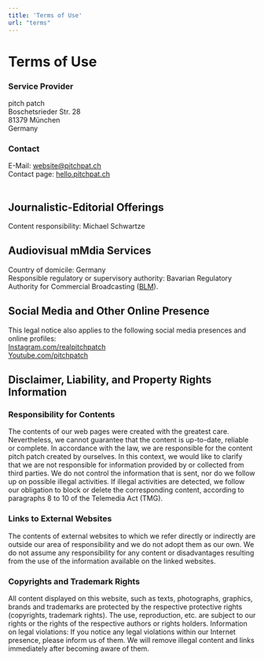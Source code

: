 ```yaml
---
title: 'Terms of Use'
url: "terms"
---
```


# Terms of Use

### Service Provider
pitch patch  
Boschetsrieder Str. 28  
81379 München  
Germany

### Contact
E-Mail: <a href="mailto:website@pitchpat.ch">website@pitchpat.ch</a>  
Contact page: [hello.pitchpat.ch](https://hello.pitchpat.ch "hello.pitchpat.ch")<br /><br />

## Journalistic-Editorial Offerings
Content responsibility: Michael Schwartze  

## Audiovisual mMdia Services
Country of domicile: Germany  
Responsible regulatory or supervisory authority: Bavarian Regulatory Authority for Commercial Broadcasting ([BLM](https://www.blm.de"BLM")).

## Social Media and Other Online Presence
This legal notice also applies to the following social media presences and online profiles:  
[Instagram.com/realpitchpatch](https://instagram.com/realpitchpatch "Instagram")  
[Youtube.com/pitchpatch](https://youtube.com/pitchpatch "YouTube")

## Disclaimer, Liability, and Property Rights Information
### Responsibility for Contents
The contents of our web pages were created with the greatest care. Nevertheless, we cannot guarantee that the content is up-to-date, reliable or complete. In accordance with the law, we are responsible for the content pitch patch created by ourselves. In this context, we would like to clarify that we are not responsible for information provided by or collected from third parties. We do not control the information that is sent, nor do we follow up on possible illegal activities. If illegal activities are detected, we follow our obligation to block or delete the corresponding content, according to paragraphs 8 to 10 of the Telemedia Act (TMG).
### Links to External Websites
The contents of external websites to which we refer directly or indirectly are outside our area of responsibility and we do not adopt them as our own. We do not assume any responsibility for any content or disadvantages resulting from the use of the information available on the linked websites.
### Copyrights and Trademark Rights
All content displayed on this website, such as texts, photographs, graphics, brands and trademarks are protected by the respective protective rights (copyrights, trademark rights). The use, reproduction, etc. are subject to our rights or the rights of the respective authors or rights holders.
Information on legal violations: If you notice any legal violations within our Internet presence, please inform us of them. We will remove illegal content and links immediately after becoming aware of them.